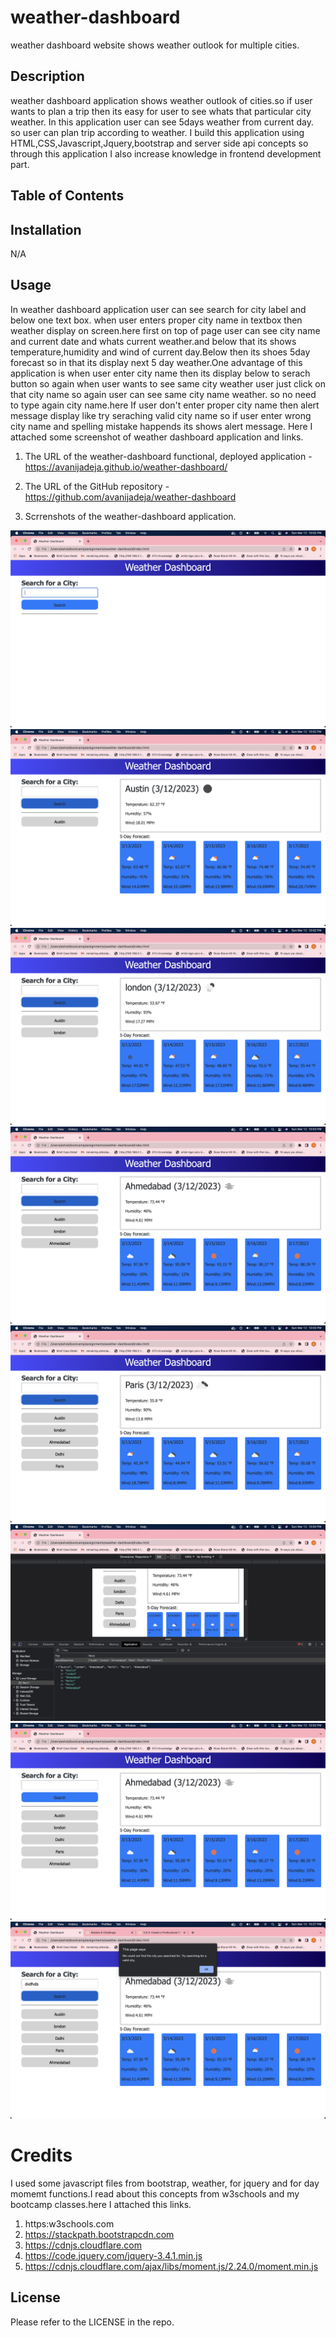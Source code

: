 # weather-dashboard
weather dashboard website shows weather outlook for multiple cities.

## Description
weather dashboard application shows weather outlook of cities.so if user wants to plan a trip then its easy for user to see whats that particular city weather. In this application user can see 5days weather from current day. so user can plan trip according to weather.
I build this application using HTML,CSS,Javascript,Jquery,bootstrap and server side api concepts so through this application I also increase knowledge in frontend development part.

## Table of Contents

## Installation
N/A

## Usage
In weather dashboard application user can see search for city label and below one text box. when user enters proper city name in textbox then weather display on screen.here first on top of page user can see city name and current date and whats current weather.and below that its shows temperature,humidity and wind of current day.Below then its shoes 5day forecast so in that its display next 5 day weather.One advantage of this application is when user enter city name then its display below to serach button so again when user wants to see same city weather user just click on that city name so again user can see same city name weather. so no need to type again city name.here If user don't enter proper city name then alert message display like try seraching valid city name so if user enter wrong city name and spelling mistake happends its shows alert message.
Here I attached some screenshot of weather dashboard application and links.

1. The URL of the weather-dashboard functional, deployed application - https://avanijadeja.github.io/weather-dashboard/

2. The URL of the GitHub repository - https://github.com/avanijadeja/weather-dashboard

3. Scrrenshots of the weather-dashboard application.

![starting page](assets/images/Home.png)
![enter one city](assets/images/oneCityWeather.png)
![enter second city](assets/images/twocitiesWeather.png)
![enter third city](assets/images/threecitiesWeather.png)
![enter fourth city](assets/images/fourcitiesWeather.png)
![local storage](assets/images/localStorageOutout.png)
![city from serach list](assets/images/selectcityfromserach.png)
![wrong city name](assets/images/wrongCityName.png)

# Credits
I used some javascript files from bootstrap, weather, for jquery and for day momemt functions.I read about this concepts from w3schools and my bootcamp classes.here I attached this links.

1. https:w3schools.com
2. https://stackpath.bootstrapcdn.com
3. https://cdnjs.cloudflare.com
4. https://code.jquery.com/jquery-3.4.1.min.js
5. https://cdnjs.cloudflare.com/ajax/libs/moment.js/2.24.0/moment.min.js

## License
Please refer to the LICENSE in the repo.








